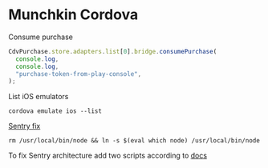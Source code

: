 # Munchkin Cordova

Consume purchase

```javascript
CdvPurchase.store.adapters.list[0].bridge.consumePurchase(
  console.log,
  console.log,
  "purchase-token-from-play-console",
);
```

List iOS emulators

```shell script
cordova emulate ios --list
```

[Sentry fix](https://github.com/getsentry/sentry-cordova/issues/102#issuecomment-440871845)

```shell script
rm /usr/local/bin/node && ln -s $(eval which node) /usr/local/bin/node
```

To fix Sentry architecture add two scripts according to [docs](https://docs.sentry.io/platforms/javascript/cordova/#run-script-phase)

